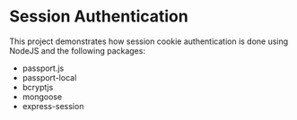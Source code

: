 # Session Authentication

This project demonstrates how session cookie authentication is done using NodeJS and the following packages:

- passport.js
- passport-local
- bcryptjs
- mongoose
- express-session